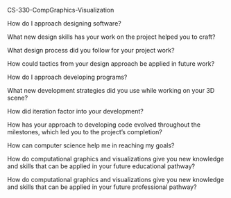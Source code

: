CS-330-CompGraphics-Visualization

How do I approach designing software?

What new design skills has your work on the project helped you to craft?

What design process did you follow for your project work?

How could tactics from your design approach be applied in future work?

How do I approach developing programs?

What new development strategies did you use while working on your 3D scene?

How did iteration factor into your development?

How has your approach to developing code evolved throughout the milestones, which led you to the project’s completion?

How can computer science help me in reaching my goals?

How do computational graphics and visualizations give you new knowledge and skills that can be applied in your future educational pathway?

How do computational graphics and visualizations give you new knowledge and skills that can be applied in your future professional pathway?

